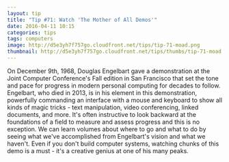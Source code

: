 ```yaml
---
layout: tip
title: "Tip #71: Watch 'The Mother of All Demos'"
date: 2016-04-11 10:15
categories: tips
tags: computers
image: http://d5e3yh7f757go.cloudfront.net/tips/tip-71-moad.png
thumbnail: http://d5e3yh7f757go.cloudfront.net/tips/thumbs/tip-71-moad.png
---
```

On December 9th, 1968, Douglas Engelbart gave a demonstration at the Joint Computer Conference's Fall edition in San Francisco that set the tone and pace for progress in modern personal computing for decades to follow. Engelbart, who died in 2013, is in his element in this demonstration, powerfully commanding an interface with a mouse and keyboard to show all kinds of magic tricks - text manipulation, video conferencing, linked documents, and more. It's often instructive to look backward at the foundations of a field to measure and assess progress and this is no exception. We can learn volumes about where to go and what to do by seeing what we've accomplished from Engelbart's vision and what we haven't. Even if you don't build computer systems, watching chunks of this demo is a must - it's a creative genius at one of his many peaks.
